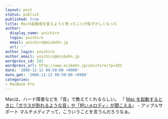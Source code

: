 ```yaml
---
layout: post
status: publish
published: true
title: Macの起動音を変えようと思ったことが恥ずかしくなった
author:
  display_name: yoichiro
  login: yoichiro
  email: yoichiro@eisbahn.jp
  url: ''
author_login: yoichiro
author_email: yoichiro@eisbahn.jp
wordpress_id: 282
wordpress_url: http://www.eisbahn.jp/yoichiro/?p=282
date: '2006-12-12 09:50:00 +0900'
date_gmt: '2006-12-12 00:50:00 +0900'
categories:
- MacBook Pro
---
```


Macは，ハード障害などを「音」で教えてくれるらしい。
「
[Mac を起動するときに「ガラスが割れるような音」や「短いメロディ」が聞こえる](http://docs.info.apple.com/article.html?artnum=14438-ja)」 - アップルサポート
マルチメディアって，こういうことを言うんだろうなぁ。
